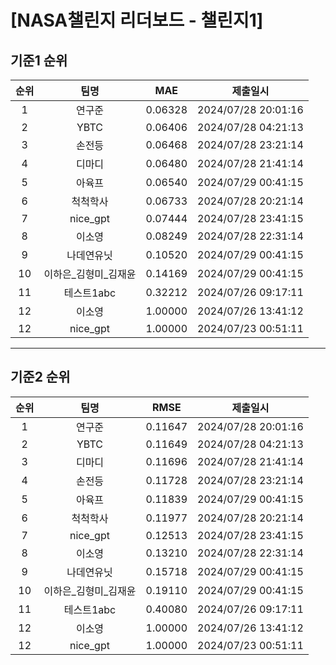 # [NASA챌린지 리더보드 - 챌린지1]
## 기준1 순위
| 순위 | 팀명 | MAE | 제출일시 |
|:----:|:----:|:-----:|:----:|
| 1 | 연구준 | 0.06328 | 2024/07/28 20:01:16 |
| 2 | YBTC | 0.06406 | 2024/07/28 04:21:13 |
| 3 | 손전등 | 0.06468 | 2024/07/28 23:21:14 |
| 4 | 디마디 | 0.06480 | 2024/07/28 21:41:14 |
| 5 | 아육프 | 0.06540 | 2024/07/29 00:41:15 |
| 6 | 척척학사 | 0.06733 | 2024/07/28 20:21:14 |
| 7 | nice_gpt | 0.07444 | 2024/07/28 23:41:15 |
| 8 | 이소영 | 0.08249 | 2024/07/28 22:31:14 |
| 9 | 나데연유닛 | 0.10520 | 2024/07/29 00:41:15 |
| 10 | 이하은_김형미_김재윤 | 0.14169 | 2024/07/29 00:41:15 |
| 11 | 테스트1abc | 0.32212 | 2024/07/26 09:17:11 |
| 12 | 이소영 | 1.00000 | 2024/07/26 13:41:12 |
| 12 | nice_gpt | 1.00000 | 2024/07/23 00:51:11 |
___
## 기준2 순위
| 순위 | 팀명 | RMSE | 제출일시 |
|:----:|:----:|:-----:|:----:|
| 1 | 연구준 | 0.11647 | 2024/07/28 20:01:16 |
| 2 | YBTC | 0.11649 | 2024/07/28 04:21:13 |
| 3 | 디마디 | 0.11696 | 2024/07/28 21:41:14 |
| 4 | 손전등 | 0.11728 | 2024/07/28 23:21:14 |
| 5 | 아육프 | 0.11839 | 2024/07/29 00:41:15 |
| 6 | 척척학사 | 0.11977 | 2024/07/28 20:21:14 |
| 7 | nice_gpt | 0.12513 | 2024/07/28 23:41:15 |
| 8 | 이소영 | 0.13210 | 2024/07/28 22:31:14 |
| 9 | 나데연유닛 | 0.15718 | 2024/07/29 00:41:15 |
| 10 | 이하은_김형미_김재윤 | 0.19110 | 2024/07/29 00:41:15 |
| 11 | 테스트1abc | 0.40080 | 2024/07/26 09:17:11 |
| 12 | 이소영 | 1.00000 | 2024/07/26 13:41:12 |
| 12 | nice_gpt | 1.00000 | 2024/07/23 00:51:11 |
